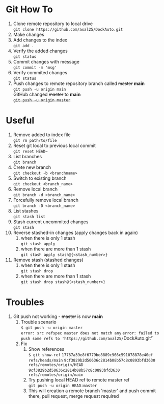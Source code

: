 # Git How To

1. Clone remote repository to local drive  
`git clone https://github.com/axal25/DockAuto.git`
1. Make changes
1. Add changes to the index  
`git add .`
1. Verify the added changes  
`git status`
1. Commit changes with message  
`git commit -m 'msg'`
1. Verify commited changes  
`git status`
1. Push changes to remote repository branch called ~~master~~ **main**  
`git push -u origin main`  
GitHub changed ~~master~~ to **main**  
~~`git push -u origin master`~~

# Useful

1. Remove added to index file  
`git rm path/to/file`
1. Reset git local to previous local commit  
`git reset HEAD~`
1. List branches  
`git branch`
1. Crete new branch  
`git checkout -b <branchname>`
1. Switch to existing branch  
`git checkout <branch_name>`
1. Remove local branch  
`git branch -d <branch_name>`
1. Forcefully remove local branch  
`git branch -D <branch_name>`
1. List stashes  
`git stash list`
1. Stash current uncommited changes  
`git stash`
1. Reverse stashed-in changes (apply changes back in again)
    1. when there is only 1 stash  
    `git stash apply`
    1. when there are more than 1 stash  
    `git stash apply stash@{<stash_number>}`
1. Remove stash (stashed changes)
    1. when there is only 1 stash  
    `git stash drop`
    1. when there are more than 1 stash  
    `git stash drop stash@{<stash_number>}`

# Troubles
1. Git push not working - ~~master~~ is now **main**
    1. Trouble scenario  
    `$ git push -u origin master`  
    `error: src refspec master does not match any`
    `error: failed to push some refs to 'https://github.com/axal25/`DockAuto.git'`
    1. Fix
        1. Show references  
        `$ git show-ref`
        `17767a39e8f6779be8889c966c591078878e40ef refs/heads/main`
        `9cf3829b2d50636c2814b08b57c8c0893bfd3630 refs/remotes/origin/HEAD`
        `9cf3829b2d50636c2814b08b57c8c0893bfd3630 refs/remotes/origin/main`  
        1. Try pushing local HEAD ref to remote master ref  
        `git push -u origin HEAD:master`
        1. This will creation a remote branch 'master' and push commit there, pull request, merge request required

